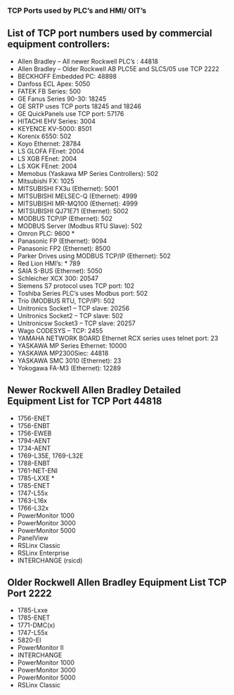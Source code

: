 ### TCP Ports used by PLC’s and HMI/ OIT’s

## List of TCP port numbers used by commercial equipment controllers:

  * Allen Bradley – All newer Rockwell PLC’s : 44818
  * Allen Bradley – Older Rockwell AB PLC5E and SLC5/05 use TCP 2222
  * BECKHOFF Embedded PC: 48898
  * Danfoss ECL Apex: 5050
  * FATEK FB Series: 500
  * GE Fanus Series 90-30: 18245
  * GE SRTP uses TCP ports 18245 and 18246
  * GE QuickPanels use TCP port: 57176
  * HITACHI EHV Series: 3004
  * KEYENCE KV-5000: 8501
  * Korenix 6550: 502
  * Koyo Ethernet: 28784
  * LS GLOFA FEnet: 2004
  * LS XGB FEnet: 2004
  * LS XGK FEnet: 2004
  * Memobus (Yaskawa MP Series Controllers): 502
  * Mitsubishi FX: 1025
  * MITSUBISHI FX3u (Ethernet): 5001
  * MITSUBISHI MELSEC-Q (Ethernet): 4999
  * MITSUBISHI MR-MQ100 (Ethernet): 4999
  * MITSUBISHI QJ71E71 (Ethernet): 5002
  * MODBUS TCP/IP (Ethernet): 502
  * MODBUS Server (Modbus RTU Slave): 502
  * Omron PLC: 9600  * 
  * Panasonic FP (Ethernet): 9094
  * Panasonic FP2 (Ethernet): 8500
  * Parker Drives using MODBUS TCP/IP (Ethernet): 502
  * Red Lion HMI’s:  * 789
  * SAIA S-BUS (Ethernet): 5050
  * Schleicher XCX 300: 20547
  * Siemens S7 protocol uses TCP port: 102
  * Toshiba Series PLC’s uses Modbus port: 502
  * Trio (MODBUS RTU, TCP/IP): 502
  * Unitronics Socket1 – TCP slave: 20256
  * Unitronics Socket2 – TCP slave: 502
  * Unitronicsw Socket3 – TCP slave: 20257
  * Wago CODESYS – TCP: 2455
  * YAMAHA NETWORK BOARD Ethernet RCX series uses telnet port: 23
  * YASKAWA MP Series Ethernet: 10000
  * YASKAWA MP2300Siec: 44818
  * YASKAWA SMC 3010 (Ethernet): 23
  * Yokogawa FA-M3 (Ethernet): 12289

## Newer Rockwell Allen Bradley Detailed Equipment List for TCP Port 44818

  * 1756-ENET
  * 1756-ENBT
  * 1756-EWEB
  * 1794-AENT
  * 1734-AENT
  * 1769-L35E, 1769-L32E
  * 1788-ENBT
  * 1761-NET-ENI
  * 1785-LXXE  * 
  * 1785-ENET
  * 1747-L55x
  * 1763-L16x
  * 1766-L32x
  * PowerMonitor 1000
  * PowerMonitor 3000
  * PowerMonitor 5000
  * PanelView
  * RSLinx Classic
  * RSLinx Enterprise
  * INTERCHANGE (rsicd)

## Older Rockwell Allen Bradley Equipment List TCP Port 2222

  * 1785-Lxxe
  * 1785-ENET
  * 1771-DMC(x)
  * 1747-L55x
  * 5820-EI
  * PowerMonitor II
  * INTERCHANGE
  * PowerMonitor 1000
  * PowerMonitor 3000
  * PowerMonitor 5000
  * RSLinx Classic